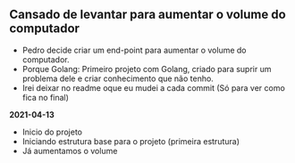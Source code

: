 ## Cansado de levantar para aumentar o volume do computador
- Pedro decide criar um end-point para aumentar o volume do computador.
- Porque Golang: Primeiro projeto com Golang, criado para suprir um problema dele e criar conhecimento que não tenho.
- Irei deixar no readme oque eu mudei a cada commit (Só para ver como fica no final)

**2021-04-13**
- Inicio do projeto
- Iniciando estrutura base para o projeto (primeira estrutura)
- Já aumentamos o volume 